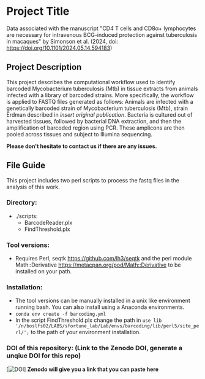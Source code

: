 # Project Title
Data associated with the manuscript "CD4 T cells and CD8α+ lymphocytes are necessary for intravenous BCG-induced protection against tuberculosis in macaques" by Simonson et al. (2024, doi: https://doi.org/10.1101/2024.05.14.594183)

## Project Description
This project describes the computational workflow used to identify barcoded Mycobacterium tuberculosis (Mtb) in tissue extracts from animals infected with a library of barcoded strains. More specifically, the workflow is applied to FASTQ files generated as follows: Animals are infected with a genetically barcoded strain of Mycobacterium tuberculosis (Mtb), strain Erdman described in *insert original publication*. Bacteria is cultured out of harvested tissues, followed by bacterial DNA extraction, and then the amplification of barcoded region using PCR. These amplicons are then pooled across tissues and subject to Illumina sequencing.

**Please don't hesitate to contact us if there are any issues.**

## File Guide
This project includes two perl scripts to process the fastq files in the analysis of this work. 

### Directory:
- ./scripts:
  - BarcodeReader.plx
  - FindThreshold.plx
    
### Tool versions:
  - Requires Perl, seqtk https://github.com/lh3/seqtk and the perl module Math::Derivative https://metacpan.org/pod/Math::Derivative to be installed on your path.

### Installation:
  - The tool versions can be manually installed in a unix like environment running bash. You can also install using a Anaconda environments.
  - `conda env create -f barcoding.yml`
  - In the script FindThreshold.plx change the path in `use lib '/n/boslfs02/LABS/sfortune_lab/Lab/envs/barcoding/lib/perl5/site_perl/';` to the path of your environment installation.


### DOI of this repository: (Link to the Zenodo DOI, generate a unqiue DOI for this repo)
[![DOI](https://zenodo.org/)] **Zenodo will give you a link that you can paste here**



